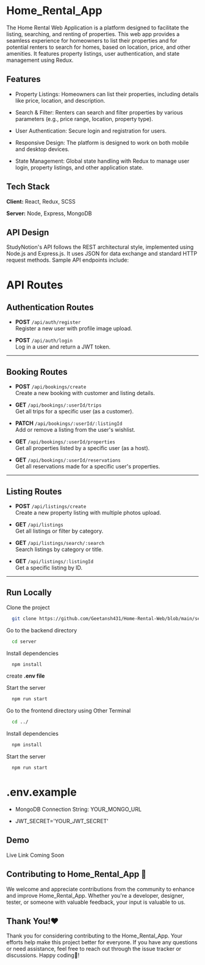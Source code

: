 
# Home_Rental_App

The Home Rental Web Application is a platform designed to facilitate the listing, searching, and renting of properties. This web app provides a seamless experience for homeowners to list their properties and for potential renters to search for homes, based on location, price, and other amenities. It features property listings, user authentication, and state management using Redux.


## Features

- Property Listings: Homeowners can list their properties, including details like price, location, and description.

- Search & Filter: Renters can search and filter properties by various parameters (e.g., price range, location, property type).

- User Authentication: Secure login and registration for users.

- Responsive Design: The platform is designed to work on both mobile and desktop devices.

- State Management: Global state handling with Redux to manage user login, property listings, and other application state.

## Tech Stack

**Client:** React, Redux, SCSS 

**Server:** Node, Express, MongoDB


## API Design

StudyNotion's API follows the REST architectural style, implemented using Node.js and Express.js. It uses JSON for data exchange and standard HTTP request methods. Sample API endpoints include:
# API Routes

## Authentication Routes

- **POST** `/api/auth/register`  
  Register a new user with profile image upload.

- **POST** `/api/auth/login`  
  Log in a user and return a JWT token.

---

## Booking Routes

- **POST** `/api/bookings/create`  
  Create a new booking with customer and listing details.

- **GET** `/api/bookings/:userId/trips`  
  Get all trips for a specific user (as a customer).

- **PATCH** `/api/bookings/:userId/:listingId`  
  Add or remove a listing from the user's wishlist.

- **GET** `/api/bookings/:userId/properties`  
  Get all properties listed by a specific user (as a host).

- **GET** `/api/bookings/:userId/reservations`  
  Get all reservations made for a specific user's properties.

---

## Listing Routes

- **POST** `/api/listings/create`  
  Create a new property listing with multiple photos upload.

- **GET** `/api/listings`  
  Get all listings or filter by category.

- **GET** `/api/listings/search/:search`  
  Search listings by category or title.

- **GET** `/api/listings/:listingId`  
  Get a specific listing by ID.

---
## Run Locally

Clone the project

```bash
  git clone https://github.com/Geetansh431/Home-Rental-Web/blob/main/server/routes/listing.js
```
Go to the backend directory

```bash
  cd server
```

Install dependencies

```bash
  npm install
```

create **.env file** 

Start the server

```bash
  npm run start
```

Go to the frontend directory using Other Terminal

```bash
  cd ../
```

Install dependencies

```bash
  npm install
```

Start the server

```bash
  npm run start
```


# .env.example

- MongoDB Connection String: YOUR_MONGO_URL

- JWT_SECRET='YOUR_JWT_SECRET'
## Demo

Live Link Coming Soon
## Contributing to Home_Rental_App 🤝

We welcome and appreciate contributions from the community to enhance and improve Home_Rental_App. Whether you're a developer, designer, tester, or someone with valuable feedback, your input is valuable to us.

## Thank You!❤️

Thank you for considering contributing to the Home_Rental_App. Your efforts help make this project better for everyone. If you have any questions or need assistance, feel free to reach out through the issue tracker or discussions. Happy coding🤩!
